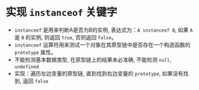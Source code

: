 # 实现 `instanceof` 关键字

- `instanceof` 是用来判断A是否为B的实例, 表达式为：`A instanceof B`, 如果 `A` 是 `B` 的实例, 则返回 `true`, 否则返回 `false`。
- `instanceof` 运算符用来测试一个对象在其原型链中是否存在一个构造函数的 `prototype` 属性。
- 不能检测基本数据类型, 在原型链上的结果未必准确, 不能检测 `null`, `undefined`
- 实现：遍历左边变量的原型链, 直到找到右边变量的 `prototype`, 如果没有找到, 返回 `false`
